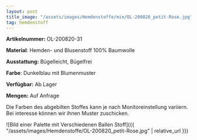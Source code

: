```yaml
---
layout: post
title_image: "/assets/images/Hemdenstoffe/min/OL-200820_petit-Rose.jpg"
tag: hemdenstoff
---
```


**Artikelnummer:** OL-200820-31

**Material**: Hemden- und Blusenstoff 100% Baumwolle

**Ausstattung:** Bügelleicht, Bügelfrei

**Farbe**:  Dunkelblau mit Blumenmuster

**Verfügbar:** Ab Lager

**Mengen:** Auf Anfrage

Die Farben des abgebilten Stoffes kann je nach Monitoreinstellung variiern. Bei interesse können wir ihnen Muster zuschicken.


![Bild einer Palette mit Verschiedenen Ballen Stoff]({{ "/assets/images/Hemdenstoffe/OL-200820_petit-Rose.jpg" | relative_url }})


